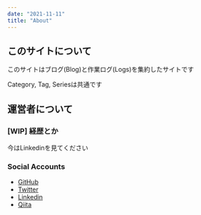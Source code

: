 ```yaml
---
date: "2021-11-11"
title: "About"
---
```


## このサイトについて

このサイトはブログ(Blog)と作業ログ(Logs)を集約したサイトです

Category, Tag, Seriesは共通です

## 運営者について

### [WIP] 経歴とか
 
今はLinkedinを見てください

### Social Accounts
- [GitHub](https://github.com/sh05/myblog)
- [Twitter](https://twitter.com/yashinawa_retai)
- [Linkedin](www.linkedin.com/in/shogo-nakamoto-0a6830161)
- [Qiita](https://qiita.com/sh05_sh05)

